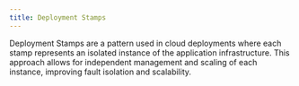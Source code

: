 ```yaml
---
title: Deployment Stamps
---
```


Deployment Stamps are a pattern used in cloud deployments where each stamp represents an isolated instance of the application infrastructure. This approach allows for independent management and scaling of each instance, improving fault isolation and scalability.

<!--more-->